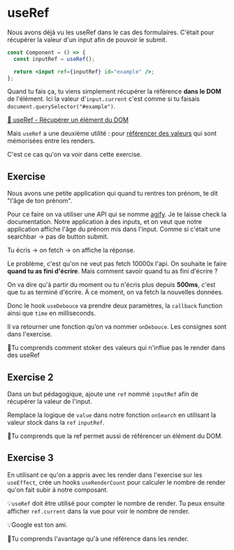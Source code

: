 # useRef

Nous avons déjà vu les useRef dans le cas des formulaires. C'était pour récupérer
la valeur d'un input afin de pouvoir le submit.

```jsx
const Component = () => {
  const inputRef = useRef();

  return <input ref={inputRef} id="example" />;
};
```

Quand tu fais ça, tu viens simplement récupérer la référence **dans le DOM** de l'élément.
Ici la valeur d'`input.current` c'est comme si tu faisais `document.querySelector("#example")`.

[📖 useRef - Récupérer un élément du DOM](https://beta.reactjs.org/apis/useref#manipulating-the-dom-with-a-ref)

Mais `useRef` a une deuxième utilité : pour [référencer des valeurs](https://beta.reactjs.org/apis/useref#referencing-a-value-with-a-ref)
qui sont mémorisées entre les renders.

C'est ce cas qu'on va voir dans cette exercise.

## Exercise

Nous avons une petite application qui quand tu rentres ton prénom, te dit "l'âge de ton prénom".

Pour ce faire on va utiliser une API qui se nomme [agify](https://agify.io/).
Je te laisse check la documentation. Notre application à des inputs, et on veut
que notre application affiche l'âge du prénom mis dans l'input. Comme si c'était
une searchbar → pas de button submit.

Tu écris → on fetch → on affiche la réponse.

Le problème, c'est qu'on ne veut pas fetch 10000x l'api. On souhaite le faire **quand tu as fini d'écrire**.
Mais comment savoir quand tu as fini d'écrire ?

On va dire qu'à partir du moment ou tu n'écris plus depuis **500ms**, c'est que
tu as terminé d'écrire. À ce moment, on va fetch la nouvelles données.

Donc le hook `useDebouce` va prendre deux paramètres, la `callback` function
ainsi que `time` en milliseconds.

Il va retourner une fonction qu’on va nommer `onDebouce`. Les consignes sont dans l'exercise.

💌Tu comprends comment stoker des valeurs qui n'influe pas le render dans des useRef

## Exercise 2

Dans un but pédagogique, ajoute une `ref` nommé `inputRef` afin de récupérer
la valeur de l'input.

Remplace la logique de `value` dans notre fonction `onSearch` en utilisant
la valeur stock dans la `ref` `inputRef`.

💌Tu comprends que la ref permet aussi de référencer un élément du DOM.

## Exercise 3

En utilisant ce qu'on a appris avec les render dans l'exercise sur les `useEffect`,
crée un hooks `useRenderCount` pour calculer le nombre de render qu'on fait subir
à notre composant.

💡`useRef` doit être utilisé pour compter le nombre de render. Tu peux ensuite
afficher `ref.current` dans la vue pour voir le nombre de render.

💡Google est ton ami.

💌Tu comprends l'avantage qu'à une référence dans les render.
